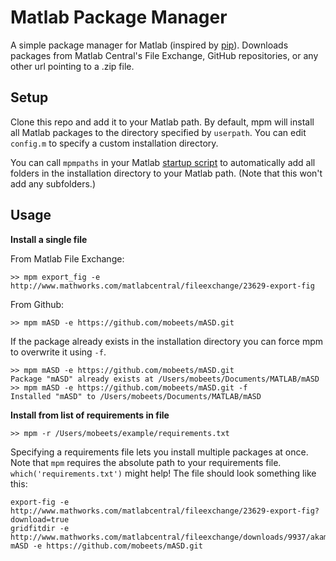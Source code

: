 # Matlab Package Manager

A simple package manager for Matlab (inspired by [pip](https://github.com/pypa/pip)). Downloads packages from Matlab Central's File Exchange, GitHub repositories, or any other url pointing to a .zip file.

## Setup

Clone this repo and add it to your Matlab path. By default, mpm will install all Matlab packages to the directory specified by `userpath`. You can edit `config.m` to specify a custom installation directory.

You can call `mpmpaths` in your Matlab [startup script](http://www.mathworks.com/help/matlab/ref/startup.html) to automatically add all folders in the installation directory to your Matlab path. (Note that this won't add any subfolders.)

## Usage

__Install a single file__

From Matlab File Exchange:

```
>> mpm export_fig -e http://www.mathworks.com/matlabcentral/fileexchange/23629-export-fig
```

From Github:

```
>> mpm mASD -e https://github.com/mobeets/mASD.git
```

If the package already exists in the installation directory you can force mpm to overwrite it using `-f`.

```
>> mpm mASD -e https://github.com/mobeets/mASD.git
Package "mASD" already exists at /Users/mobeets/Documents/MATLAB/mASD
>> mpm mASD -e https://github.com/mobeets/mASD.git -f
Installed "mASD" to /Users/mobeets/Documents/MATLAB/mASD
```

__Install from list of requirements in file__

```
>> mpm -r /Users/mobeets/example/requirements.txt
```

Specifying a requirements file lets you install multiple packages at once. Note that `mpm` requires the absolute path to your requirements file. `which('requirements.txt')` might help! The file should look something like this:

    export-fig -e http://www.mathworks.com/matlabcentral/fileexchange/23629-export-fig?download=true
    gridfitdir -e http://www.mathworks.com/matlabcentral/fileexchange/downloads/9937/akamai/gridfitdir.zip
    mASD -e https://github.com/mobeets/mASD.git

